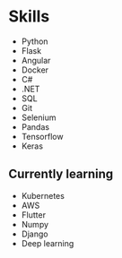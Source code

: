 # Skills

- Python
- Flask
- Angular
- Docker
- C#
- .NET
- SQL
- Git
- Selenium
- Pandas
- Tensorflow
- Keras


## Currently learning
- Kubernetes
- AWS
- Flutter
- Numpy
- Django
- Deep learning
